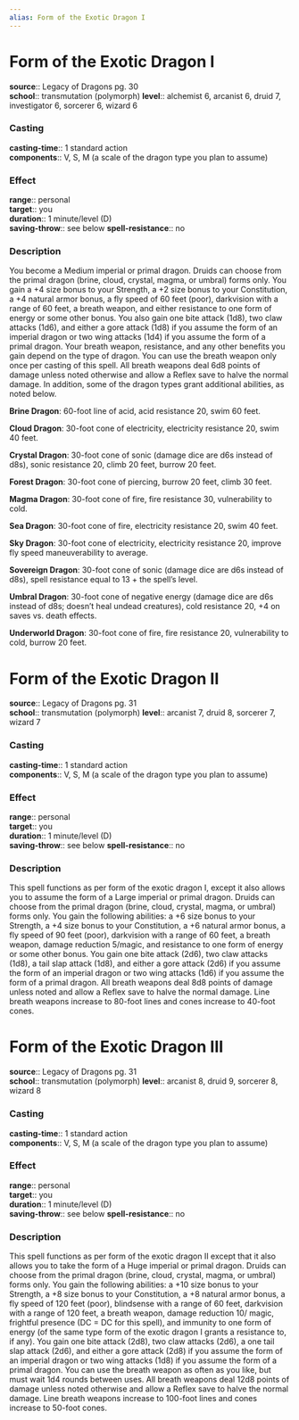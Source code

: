 ```yaml
---
alias: Form of the Exotic Dragon I
---
```


# Form of the Exotic Dragon I 

**source**:: Legacy of Dragons pg. 30  
**school**:: transmutation (polymorph)
**level**:: alchemist 6, arcanist 6, druid 7, investigator 6, sorcerer 6, wizard 6

### Casting 

**casting-time**:: 1 standard action  
**components**:: V, S, M (a scale of the dragon type you plan to assume)

### Effect 

**range**:: personal  
**target**:: you  
**duration**:: 1 minute/level (D)  
**saving-throw**:: see below
**spell-resistance**:: no

### Description 

You become a Medium imperial or primal dragon. Druids can choose from the primal dragon (brine, cloud, crystal, magma, or umbral) forms only. You gain a +4 size bonus to your Strength, a +2 size bonus to your Constitution, a +4 natural armor bonus, a fly speed of 60 feet (poor), darkvision with a range of 60 feet, a breath weapon, and either resistance to one form of energy or some other bonus. You also gain one bite attack (1d8), two claw attacks (1d6), and either a gore attack (1d8) if you assume the form of an imperial dragon or two wing attacks (1d4) if you assume the form of a primal dragon. Your breath weapon, resistance, and any other benefits you gain depend on the type of dragon. You can use the breath weapon only once per casting of this spell. All breath weapons deal 6d8 points of damage unless noted otherwise and allow a Reflex save to halve the normal damage. In addition, some of the dragon types grant additional abilities, as noted below.  
  
**Brine Dragon**: 60-foot line of acid, acid resistance 20, swim 60 feet.  
  
**Cloud Dragon**: 30-foot cone of electricity, electricity resistance 20, swim 40 feet.  
  
**Crystal Dragon**: 30-foot cone of sonic (damage dice are d6s instead of d8s), sonic resistance 20, climb 20 feet, burrow 20 feet.  
  
**Forest Dragon**: 30-foot cone of piercing, burrow 20 feet, climb 30 feet.  
  
**Magma Dragon**: 30-foot cone of fire, fire resistance 30, vulnerability to cold.  
  
**Sea Dragon**: 30-foot cone of fire, electricity resistance 20, swim 40 feet.  
  
**Sky Dragon**: 30-foot cone of electricity, electricity resistance 20, improve fly speed maneuverability to average.  
  
**Sovereign Dragon**: 30-foot cone of sonic (damage dice are d6s instead of d8s), spell resistance equal to 13 + the spell’s level.  
  
**Umbral Dragon**: 30-foot cone of negative energy (damage dice are d6s instead of d8s; doesn’t heal undead creatures), cold resistance 20, +4 on saves vs. death effects.  
  
**Underworld Dragon**: 30-foot cone of fire, fire resistance 20, vulnerability to cold, burrow 20 feet.

# Form of the Exotic Dragon II 

**source**:: Legacy of Dragons pg. 31  
**school**:: transmutation (polymorph)
**level**:: arcanist 7, druid 8, sorcerer 7, wizard 7

### Casting 

**casting-time**:: 1 standard action  
**components**:: V, S, M (a scale of the dragon type you plan to assume)

### Effect 

**range**:: personal  
**target**:: you  
**duration**:: 1 minute/level (D)  
**saving-throw**:: see below
**spell-resistance**:: no

### Description 

This spell functions as per form of the exotic dragon I, except it also allows you to assume the form of a Large imperial or primal dragon. Druids can choose from the primal dragon (brine, cloud, crystal, magma, or umbral) forms only. You gain the following abilities: a +6 size bonus to your Strength, a +4 size bonus to your Constitution, a +6 natural armor bonus, a fly speed of 90 feet (poor), darkvision with a range of 60 feet, a breath weapon, damage reduction 5/magic, and resistance to one form of energy or some other bonus. You gain one bite attack (2d6), two claw attacks (1d8), a tail slap attack (1d8), and either a gore attack (2d6) if you assume the form of an imperial dragon or two wing attacks (1d6) if you assume the form of a primal dragon. All breath weapons deal 8d8 points of damage unless noted and allow a Reflex save to halve the normal damage. Line breath weapons increase to 80-foot lines and cones increase to 40-foot cones.

# Form of the Exotic Dragon III 

**source**:: Legacy of Dragons pg. 31  
**school**:: transmutation (polymorph)
**level**:: arcanist 8, druid 9, sorcerer 8, wizard 8

### Casting 

**casting-time**:: 1 standard action  
**components**:: V, S, M (a scale of the dragon type you plan to assume)

### Effect 

**range**:: personal  
**target**:: you  
**duration**:: 1 minute/level (D)  
**saving-throw**:: see below
**spell-resistance**:: no

### Description 

This spell functions as per form of the exotic dragon II except that it also allows you to take the form of a Huge imperial or primal dragon. Druids can choose from the primal dragon (brine, cloud, crystal, magma, or umbral) forms only. You gain the following abilities: a +10 size bonus to your Strength, a +8 size bonus to your Constitution, a +8 natural armor bonus, a fly speed of 120 feet (poor), blindsense with a range of 60 feet, darkvision with a range of 120 feet, a breath weapon, damage reduction 10/ magic, frightful presence (DC = DC for this spell), and immunity to one form of energy (of the same type form of the exotic dragon I grants a resistance to, if any). You gain one bite attack (2d8), two claw attacks (2d6), a one tail slap attack (2d6), and either a gore attack (2d8) if you assume the form of an imperial dragon or two wing attacks (1d8) if you assume the form of a primal dragon. You can use the breath weapon as often as you like, but must wait 1d4 rounds between uses. All breath weapons deal 12d8 points of damage unless noted otherwise and allow a Reflex save to halve the normal damage. Line breath weapons increase to 100-foot lines and cones increase to 50-foot cones.
